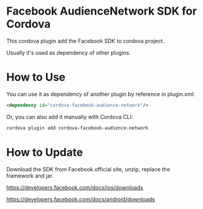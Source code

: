 
# Facebook AudienceNetwork SDK for Cordova

This cordova plugin add the Facebook SDK to cordova project.

Usually it's used as dependency of other plugins.

# How to Use

You can use it as dependency of another plugin by reference in plugin.xml:
```xml
<dependency id="cordova-facebook-audience-network"/>
```

Or, you can also add it manually with Cordova CLI:
```bash
cordova plugin add cordova-facebook-audience-network
```

# How to Update

Download the SDK from Facebook official site, unzip, replace the framework and jar.

https://developers.facebook.com/docs/ios/downloads

https://developers.facebook.com/docs/android/downloads

